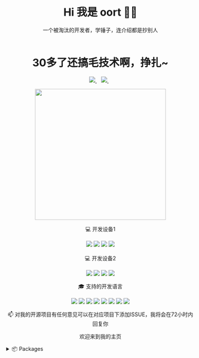 <h1 align='center'>
  Hi 我是 oort 👨‍💻
</h1>

<p align='center'>
  一个被淘汰的开发者，学锤子，连介绍都是抄别人 <br/><br/>
</p>

<h1 align='center'>
  30多了还搞毛技术啊，挣扎~
</h1>

<p align='center'>
  <a href="https://z3.ax1x.com/2021/09/01/h0pcYn.jpg">
    <img src="https://img.shields.io/badge/WeChat-07C160?style=for-the-badge&logo=wechat&logoColor=white" />
  </a>&nbsp;&nbsp;
  <a href="mailto:yaooort@gmail.com">
    <img src="https://img.shields.io/badge/Gmail-D14836?style=for-the-badge&logo=gmail&logoColor=white" />        
  </a>&nbsp;&nbsp;
  
</p>

<p align='center'>
  <a href="#"><img src="https://github-readme-stats.vercel.app/api?username=yaooort&show_icons=true&count_private=true&theme=dark" width="350"></a>
</p>

<p align='center'>
  💻 开发设备1<br/><br/>
  <img src="https://img.shields.io/badge/macbook-%230078D6.svg?&style=for-the-badge&logo=apple&logoColor=white" />
  <img src="https://img.shields.io/badge/intel-core%20i9%2010th-%230071C5.svg?&style=for-the-badge&logo=intel&logoColor=white" />
  <img src="https://img.shields.io/badge/RAM-64GB-%230071C5.svg?&style=for-the-badge&logoColor=white" />
  <img src="https://img.shields.io/badge/AMD-Radeon%205500M-%2376B900.svg?&style=for-the-badge&logo=amd&logoColor=white" />
  <br/><br/> 💻 开发设备2<br/><br/>
  <img src="https://img.shields.io/badge/Ubuntu-E95420?style=for-the-badge&logo=ubuntu&logoColor=white" />
  <img src="https://img.shields.io/badge/intel-core%20i9%209th-%230071C5.svg?&style=for-the-badge&logo=intel&logoColor=white" />
  <img src="https://img.shields.io/badge/RAM-32GB-%230071C5.svg?&style=for-the-badge&logoColor=white" />
  <img src="https://img.shields.io/badge/nvidia-gtx%203060-%2376B900.svg?&style=for-the-badge&logo=nvidia&logoColor=white" />
</p>

<p align='center'>
  🎓 支持的开发语言<br/><br/>
  <img src="https://img.shields.io/badge/Go-00ADD8?style=for-the-badge&logo=go&logoColor=white" />
  <img src="https://img.shields.io/badge/Python-3776AB?style=for-the-badge&logo=python&logoColor=white" />
  <img src="https://img.shields.io/badge/JavaScript-323330?style=for-the-badge&logo=javascript&logoColor=F7DF1E" />
  <img src="https://img.shields.io/badge/Dart-777BB4?style=for-the-badge&logo=dart&logoColor=white" />
  <img src="https://img.shields.io/badge/Java-1F6F00?style=for-the-badge&logo=openjdk&logoColor=white" />
  <img src="https://img.shields.io/badge/Kotlin-7F52FF?style=for-the-badge&logo=kotlin&logoColor=white" />
  <img src="https://img.shields.io/badge/OBJECTIVE--C-%233A95E3.svg?style=for-the-badge&logo=apple&logoColor=white" />
  <img src="https://img.shields.io/badge/swift-F54A2A?style=for-the-badge&logo=swift&logoColor=white" />
</p>


<p align='center'>
  📫 对我的开源项目有任何意见可以在对应项目下添加ISSUE，我将会在72小时内回复你
</p>
<p align='center'>
  欢迎来到我的主页
</p>


<details>
  <summary>📦 Packages</summary>
  
  

| Name                 | A short summary                              |
| -------------------- | -------------------------------------------- |
  
</details>

